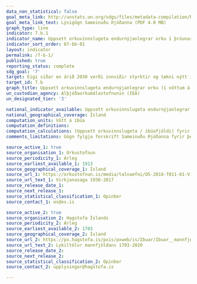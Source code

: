 ```yaml
---
data_non_statistical: false
goal_meta_link: http://unstats.un.org/sdgs/files/metadata-compilation/Metadata-Goal-7.pdf
goal_meta_link_text: Lýsigögn Sameinuðu Þjóðanna (PDF 4.0 MB)
graph_type: line
indicator: 7.b.1
indicator_name: Uppsett orkuvinnslugeta endurnýjanlegrar orku í þróunarlöndum (í vöttum á íbúa)
indicator_sort_order: 07-bb-01
layout: indicator
permalink: /7-b-1/
published: true
reporting_status: complete
sdg_goal: '7'
target: Eigi síðar en árið 2030 verði innviðir styrktir og tækni nýtt í því skyni að veita öllum í þróunarlöndum, einkum þeim sem eru skemmst á veg komin, smáeyríkjum og landluktum þróunarlöndum, nútímalega og sjálfbæra orkuþjónustu í samræmi við áætlanir hvers og eins í þeim efnum. 
target_id: 7.b
graph_title: Uppsett orkuvinnslugeta endurnýjanlegrar orku (í vöttum á íbúa)
un_custodian_agency: Alþjóðaorkumálastofnunin (IEA)
un_designated_tier: '3'

national_indicator_available: Uppsett orkuvinnslugeta endurnýjanlegrar orku (í vöttum á íbúa)
national_geographical_coverage: Ísland
computation_units: Vött á íbúa
computation_definitions:
computation_calculations: (Uppsett orkuvinnslugeta / íbúafjöldi) fyrir hver ár. 
comments_limitations: Gögn fylgja forskrift Sameinuðu Þjóðanna fyrir þennan mælikvarða. Þessi mælikvarði var fundinn í samstarfi við sérfræðinga á þessu sviði.

source_active_1: true
source_organisation_1: Orkustofnun
source_periodicity_1: Árleg
source_earliest_available_1: 1913
source_geographical_coverage_1: Ísland
source_url_1: https://orkustofnun.is/media/talnaefni/OS-2018-T011-01-Virkjanasaga-1930-2017.xlsx
source_url_text_1: Virkjanasaga 1930-2017
source_release_date_1:
source_next_release_1:
source_statistical_classification_1: Opinber
source_contact_1: os@os.is

source_active_2: true
source_organisation_2: Hagstofa Íslands
source_periodicity_2: Árleg
source_earliest_available_2: 1703
source_geographical_coverage_2: Ísland
source_url_2: https://px.hagstofa.is/pxis/pxweb/is/Ibuar/Ibuar__mannfjoldi__1_yfirlit__Yfirlit_mannfjolda/MAN00000.px
source_url_text_2: Lykiltölur mannfjöldans 1703-2020
source_release_date_2:
source_next_release_2:
source_statistical_classification_2: Opinber
source_contact_2: upplysingar@hagstofa.is

---
```

